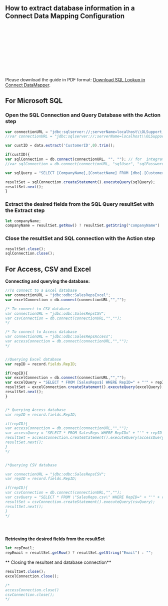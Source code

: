 
## How to extract database information in a Connect Data Mapping Configuration


<object data="https://github.com/rodnnr/olconnect-dblookupindm/blob/master/SQL_Lookup_in_Connect_DataMapper.pdf" type="application/pdf" width="700px" height="700px">
    <embed src="https://github.com/rodnnr/olconnect-dblookupindm/blob/master/SQL_Lookup_in_Connect_DataMapper.pdf">
        <p>Please download the guide in PDF format: <a href="https://github.com/rodnnr/olconnect-dblookupindm/blob/master/SQL_Lookup_in_Connect_DataMapper.pdf">Download SQL Lookup in Connect DataMapper</a>.</p>
    </embed>
</object>

## For Microsoft SQL

### Open the SQL Connection and Query Database with the Action step

```javascript
var connectionURL = "jdbc:sqlserver://;serverName=localhost\\OLSupport;integratedSecurity=true;databaseName=Northwind";
//var connectionURL = "jdbc:sqlserver://;serverName=localhost\\OLSupport;integratedSecurity=false;databaseName=Northwind";

var custID = data.extract('CustomerID',0).trim();

if(custID){
var sqlConnection = db.connect(connectionURL, "", ""); // for  integratedSecurity=true
//var sqlConnection = db.connect(connectionURL, "sqlUser", "sqlPassword"); // for integratedSecurity=false

var sqlQuery = "SELECT [CompanyName],[ContactName] FROM [dbo].[Customers] where CustomerID=" + "'" + custID + "'";

resultSet = sqlConnection.createStatement().executeQuery(sqlQuery);
resultSet.next();
}
```

### Extract the desired fields from the SQL Query resultSet with the Extract step
```javascript
let companyName;
companyName = resultSet.getRow() ? resultSet.getString("companyName") : "";
```

### Close the resultSet and SQL connection with the Action step
```javascript
resultSet.close();
sqlConnection.close();
```

## For Access, CSV and Excel

**Connecting and querying the database:**

```javascript
//To connect to a Excel database
var connectionURL = "jdbc:odbc:SalesRepsExcel";
var excelConnection = db.connect(connectionURL,"","");

/* To connect to CSV database
var connectionURL = "jdbc:odbc:SalesRepsCSV";
var csvConnection = db.connect(connectionURL,"","");
*/

/* To connect to Access database
var connectionURL = "jdbc:odbc:SalesRepsAccess";
var accessConnection = db.connect(connectionURL,"","");
*/


//Querying Excel database
var repID = record.fields.RepID;

if(repID){
var excelConnection = db.connect(connectionURL,"","");
var excelQuery = "SELECT * FROM [SalesReps$] WHERE RepID=" + "'" + repID + "'";
resultSet = excelConnection.createStatement().executeQuery(excelQuery);
resultSet.next();
}


/* Querying Access database
var repID = record.fields.RepID;

if(repID){
var accessConnection = db.connect(connectionURL,"","");
var accessQuery = "SELECT * FROM SalesReps WHERE RepID=" + "'" + repID + "'";
resultSet = accessConnection.createStatement().executeQuery(accessQuery);
resultSet.next();
}
*/


/*Querying CSV database

var connectionURL = "jdbc:odbc:SalesRepsCSV";
var repID = record.fields.RepID;

if(repID){
var csvConnection = db.connect(connectionURL,"","");
var csvQuery = "SELECT * FROM \"SalesReps.csv\" WHERE RepID=" + "'" + repID + "'";
resultSet = csvConnection.createStatement().executeQuery(csvQuery);
resultSet.next();
}
*/


 

```

**Retrieving the desired fields from the resultSet**

```javascript
let repEmail;
repEmail = resultSet.getRow() ? resultSet.getString("Email") : "";
```

** Closing the resultset and database connection**
```javascript
resultSet.close();
excelConnection.close();

/* 
accessConnection.close()
csvConnection.close();
*/
```
